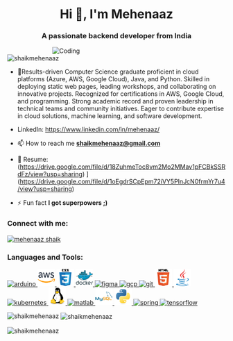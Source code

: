 <h1 align="center">Hi 👋, I'm Mehenaaz</h1>
<h3 align="center">A passionate backend developer from India</h3>
<img align="right" alt="Coding" width="400" src="https://gifdb.com/images/high/panda-waving-cartoon-sticker-pi4qfklzce0s7zo5.gif">

<p align="left"> <img src="https://komarev.com/ghpvc/?username=shaikmehenaaz&label=Profile%20views&color=0e75b6&style=flat" alt="shaikmehenaaz" /> </p>

- 🔭Results-driven Computer Science graduate proficient in cloud platforms (Azure, AWS, Google Cloud), Java,
and Python. Skilled in deploying static web pages, leading workshops, and collaborating on innovative
projects. Recognized for certifications in AWS, Google Cloud, and programming. Strong academic record and proven leadership in technical teams and community initiatives. Eager to contribute expertise in cloud 
solutions, machine learning, and software development.

- LinkedIn: https://www.linkedin.com/in/mehenaaz/

- 📫 How to reach me **shaikmehenaaz@gmail.com**

- 📄 Resume: (https://drive.google.com/file/d/18ZuhmeToc8vm2Mo2MMav1pFCBkSSRdFz/view?usp=sharing)
](https://drive.google.com/file/d/1oEgdrSCpEpm72iVY5PInJcN0frmYr7u4/view?usp=sharing)

- ⚡ Fun fact **I got superpowers ;)**

<h3 align="left">Connect with me:</h3>
<p align="left">
<a href="https://linkedin.com/in/mehenaaz shaik" target="blank"><img align="center" src="https://raw.githubusercontent.com/rahuldkjain/github-profile-readme-generator/master/src/images/icons/Social/linked-in-alt.svg" alt="mehenaaz shaik" height="30" width="40" /></a>
</p>

<h3 align="left">Languages and Tools:</h3>
<p align="left"> <a href="https://www.arduino.cc/" target="_blank" rel="noreferrer"> <img src="https://cdn.worldvectorlogo.com/logos/arduino-1.svg" alt="arduino" width="40" height="40"/> </a> <a href="https://aws.amazon.com" target="_blank" rel="noreferrer"> <img src="https://raw.githubusercontent.com/devicons/devicon/master/icons/amazonwebservices/amazonwebservices-original-wordmark.svg" alt="aws" width="40" height="40"/> </a> <a href="https://www.w3schools.com/css/" target="_blank" rel="noreferrer"> <img src="https://raw.githubusercontent.com/devicons/devicon/master/icons/css3/css3-original-wordmark.svg" alt="css3" width="40" height="40"/> </a> <a href="https://www.docker.com/" target="_blank" rel="noreferrer"> <img src="https://raw.githubusercontent.com/devicons/devicon/master/icons/docker/docker-original-wordmark.svg" alt="docker" width="40" height="40"/> </a> <a href="https://www.figma.com/" target="_blank" rel="noreferrer"> <img src="https://www.vectorlogo.zone/logos/figma/figma-icon.svg" alt="figma" width="40" height="40"/> </a> <a href="https://cloud.google.com" target="_blank" rel="noreferrer"> <img src="https://www.vectorlogo.zone/logos/google_cloud/google_cloud-icon.svg" alt="gcp" width="40" height="40"/> </a> <a href="https://git-scm.com/" target="_blank" rel="noreferrer"> <img src="https://www.vectorlogo.zone/logos/git-scm/git-scm-icon.svg" alt="git" width="40" height="40"/> </a> <a href="https://www.w3.org/html/" target="_blank" rel="noreferrer"> <img src="https://raw.githubusercontent.com/devicons/devicon/master/icons/html5/html5-original-wordmark.svg" alt="html5" width="40" height="40"/> </a> <a href="https://www.java.com" target="_blank" rel="noreferrer"> <img src="https://raw.githubusercontent.com/devicons/devicon/master/icons/java/java-original.svg" alt="java" width="40" height="40"/> </a> <a href="https://kubernetes.io" target="_blank" rel="noreferrer"> <img src="https://www.vectorlogo.zone/logos/kubernetes/kubernetes-icon.svg" alt="kubernetes" width="40" height="40"/> </a> <a href="https://www.linux.org/" target="_blank" rel="noreferrer"> <img src="https://raw.githubusercontent.com/devicons/devicon/master/icons/linux/linux-original.svg" alt="linux" width="40" height="40"/> </a> <a href="https://www.mathworks.com/" target="_blank" rel="noreferrer"> <img src="https://upload.wikimedia.org/wikipedia/commons/2/21/Matlab_Logo.png" alt="matlab" width="40" height="40"/> </a> <a href="https://www.mysql.com/" target="_blank" rel="noreferrer"> <img src="https://raw.githubusercontent.com/devicons/devicon/master/icons/mysql/mysql-original-wordmark.svg" alt="mysql" width="40" height="40"/> </a> <a href="https://www.python.org" target="_blank" rel="noreferrer"> <img src="https://raw.githubusercontent.com/devicons/devicon/master/icons/python/python-original.svg" alt="python" width="40" height="40"/> </a> <a href="https://spring.io/" target="_blank" rel="noreferrer"> <img src="https://www.vectorlogo.zone/logos/springio/springio-icon.svg" alt="spring" width="40" height="40"/> </a> <a href="https://www.tensorflow.org" target="_blank" rel="noreferrer"> <img src="https://www.vectorlogo.zone/logos/tensorflow/tensorflow-icon.svg" alt="tensorflow" width="40" height="40"/> </a> </p>

<p><img align="left" src="https://github-readme-stats.vercel.app/api/top-langs?username=shaikmehenaaz&show_icons=true&locale=en&layout=compact" alt="shaikmehenaaz" /></p>

<p>&nbsp;<img align="center" src="https://github-readme-stats.vercel.app/api?username=shaikmehenaaz&show_icons=true&locale=en" alt="shaikmehenaaz" /></p>

<p><img align="center" src="https://github-readme-streak-stats.herokuapp.com/?user=shaikmehenaaz&" alt="shaikmehenaaz" /></p>
